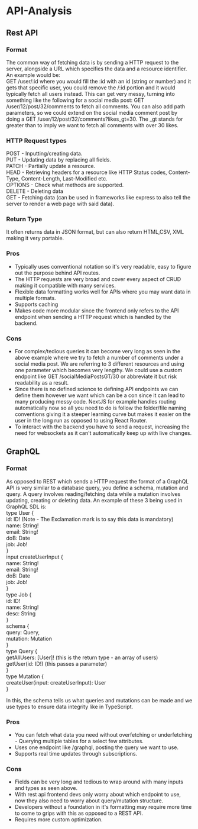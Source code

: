 # API-Analysis

## Rest API
### Format
The common way of fetching data is by sending a HTTP request to the server, alongside a URL which specifies the data and a resource identifier. An example would be:    
GET /user/:id where you would fill the :id with an id (string or number) and it gets that specific user, you could remove the /:id portion and it would typically fetch all users instead. This can get very messy, turning into something like the following for a social media post: GET /user/12/post/32/comments to fetch all comments. You can also add path parameters, so we could extend on the social media comment post by doing a GET /user/12/post/32/comments?likes_gt=30. The _gt stands for greater than to imply we want to fetch all comments with over 30 likes. 
### HTTP Request types
POST - Inputting/creating data.       
PUT - Updating data by replacing all fields.       
PATCH - Partially update a resource.      
HEAD - Retrieving headers for a resource like HTTP Status codes, Content-Type, Content-Length, Last-Modified etc.      
OPTIONS - Check what methods are supported.      
DELETE - Deleting data      
GET - Fetching data (can be used in frameworks like express to also tell the server to render a web page with said data).      
### Return Type
It often returns data in JSON format, but can also return HTML,CSV, XML making it very portable. 

### Pros
- Typically uses conventional notation so it's very readable, easy to figure out the purpose behind API routes.
- The HTTP requests are very broad and cover every aspect of CRUD making it compatible with many services.
- Flexible data formatting works well for APIs where you may want data in multiple formats.
- Supports caching
- Makes code more modular since the frontend only refers to the API endpoint when sending a HTTP request which is handled by the backend.

### Cons
- For complex/tedious queries it can become very long as seen in the above example where we try to fetch a number of comments under a social media post. We are referring to 3 different resources and using one parameter which becomes very lengthy. We could use a custom endpoint like GET /socialMediaPostsGT/30 or abbreviate it but risk readability as a result. 
- Since there is no defined science to defining API endpoints we can define them however we want which can be a con since it can lead to many producing messy code. NextJS for example handles routing automatically now so all you need to do is follow the folder/file naming conventions giving it a steeper learning curve but makes it easier on the user in the long run as opposed to using React Router.
- To interact with the backend you have to send a request, increasing the need for websockets as it can't automatically keep up with live changes.

## GraphQL

### Format 
As opposed to REST which sends a HTTP request the format of a GraphQL API is very similar to a database query, you define a schema, mutation and query. A query involves reading/fetching data while a mutation involves updating, creating or deleting data.  An example of these 3 being used in GraphQL SDL is:     
type User {    
   id: ID! (Note - The Exclamation mark is to say this data is mandatory)    
   name: String!   
   email: String!   
   doB: Date    
   job: Job!   
}    
input createUserInput {    
  name: String!    
  email: String!    
  doB: Date    
  job: Job!    
}    
type Job {    
   id: ID!     
   name: String!    
   desc: String      
}     
schema {     
   query: Query,    
   mutation: Mutation     
}        
type Query {   
   getAllUsers: [User]! (this is the return type - an array of users)    
   getUser(id: ID!) (this passes a parameter)     
}    
type Mutation {    
  createUser(input: createUserInput): User     
}      

In this, the schema tells us what queries and mutations can be made and we use types to ensure data integrity like in TypeScript.

### Pros
- You can fetch what data you need without overfetching or underfetching - Querying multiple tables for a select few attributes.
- Uses one endpoint like /graphql, posting the query we want to use.
- Supports real time updates through subscriptions.

### Cons
- Fields can be very long and tedious to wrap around with many inputs and types as seen above.
- With rest api frontend devs only worry about which endpoint to use, now they also need to worry about query/mutation structure. 
- Developers without a foundation in it's formatting may require more time to come to grips with this as opposed to a REST API.
- Requires more custom optimization.
